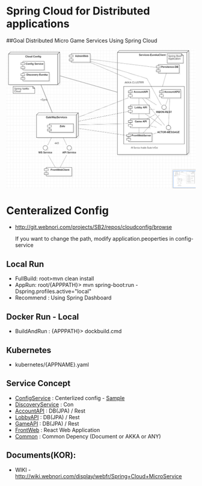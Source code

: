# Spring Cloud for Distributed applications

##Goal
Distributed Micro Game Services Using Spring Cloud

![Alt text](library/doc-res/spring-cloud-arc.png)


# Centeralized Config
* http://git.webnori.com/projects/SB2/repos/cloudconfig/browse

    If you want to change the path, modify application.peoperties in config-service

## Local Run
* FullBuild: root>mvn clean install
* AppRun: root/{APPPATH}> mvn spring-boot:run -Dspring.profiles.active="local"
* Recommend : Using Spring Dashboard

## Docker Run - Local
* BuildAndRun : {APPPATH}> dockbuild.cmd

## Kubernetes
* kubernetes/{APPNAME}.yaml

## Service Concept
* [ConfigService](config-service/readme.MD) : Centerlized config - [Sample](/library/config-sample)
* [DiscoveryService](eureka-serviceregistry/readme.MD) : Con
* [AccountAPI](accountapi/readme.MD) : DB(JPA) / Rest
* [LobbyAPI](lobbyapi/readme.MD) : DB(JPA) / Rest
* [GameAPI](gameapi/readme.MD) : DB(JPA) / Rest
* [FrontWeb](front-web/readme.MD) : React Web Application
* [Common](library/readme.MD) : Common Depency (Document or AKKA or ANY)


## Documents(KOR):
* WIKI - http://wiki.webnori.com/display/webfr/Spring+Cloud+MicroService



